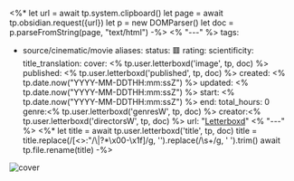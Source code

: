 <%*
let url = await tp.system.clipboard()
let page = await tp.obsidian.request({url})
let p = new DOMParser()
let doc = p.parseFromString(page, "text/html")
-%>
<% "---" %>
tags:
  - source/cinematic/movie
aliases:
status: 🟥
rating:
scientificity:
title_translation:
cover: <% tp.user.letterboxd('image', tp, doc) %>
published: <% tp.user.letterboxd('published', tp, doc) %>
created: <% tp.date.now("YYYY-MM-DDTHH:mm:ssZ") %>
updated: <% tp.date.now("YYYY-MM-DDTHH:mm:ssZ") %>
start: <% tp.date.now("YYYY-MM-DDTHH:mm:ssZ") %>
end:
total_hours: 0
genre:<% tp.user.letterboxd('genresW', tp, doc) %>
creator:<% tp.user.letterboxd('directorsW', tp, doc) %>
url: "[Letterboxd](<% tp.user.letterboxd('url', tp, doc) %>)"
<% "---" %>
<%* 
let title = await tp.user.letterboxd('title', tp, doc)
title = title.replace(/[<>:"/\\|?*\x00-\x1f]/g, '').replace(/\s+/g, ' ').trim()
await tp.file.rename(title)
-%>

![cover](<% tp.user.letterboxd('image', tp, doc) %>)

